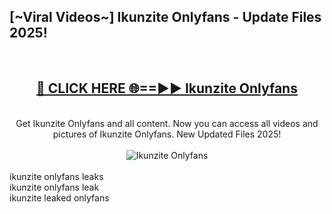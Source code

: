 <h2>[~Viral Videos~] Ikunzite Onlyfans - Update Files 2025!</h2>
<br>
<div align="center">
<h2><a href="https://betterlinks.top/A2PfLJ" rel="nofollow">🔴 CLICK HERE 🌐==►► Ikunzite Onlyfans</a></h2>
<br>
Get Ikunzite Onlyfans and all content. Now you can access all videos and pictures of Ikunzite Onlyfans. New Updated Files 2025!
<br>
<br>
<a href="https://betterlinks.top/A2PfLJ" rel="nofollow" data-target="animated-image.originalLink"><img src="https://i.ibb.co.com/WyWwxjT/player-gif2.gif" alt="Ikunzite Onlyfans" style="max-width: 100%; display: inline-block;" data-target="animated-image.originalImage"></a>
</div>
<br>
ikunzite onlyfans leaks<br>
ikunzite onlyfans leak<br>
ikunzite leaked onlyfans
